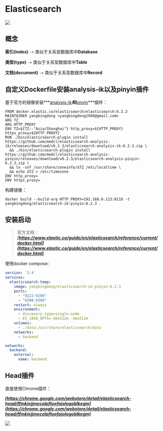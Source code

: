 # Elasticsearch

![](https://cdn.yangbingdong.com/img/spring-boot-elasticsearch/es-heart.svg)

## 概念

**索引(index)** `->` 类似于关系型数据库中**Database**

**类型(type)** `->` 类似于关系型数据库中**Table**

**文档(document)** `->` 类似于关系型数据库中**Record**

## 自定义Dockerfile安装analysis-ik以及pinyin插件

基于官方的镜像安装***[analysis-ik](https://github.com/medcl/elasticsearch-analysis-ik)***和***[pinyin](https://github.com/medcl/elasticsearch-analysis-pinyin)***插件：

```
FROM docker.elastic.co/elasticsearch/elasticsearch:6.2.3
MAINTAINER yangbingdong <yangbingdong1994@gmail.com>
ARG TZ 
ARG HTTP_PROXY
ENV TZ=${TZ:-"Asia/Shanghai"} http_proxy=${HTTP_PROXY} https_proxy=${HTTP_PROXY}
RUN ./bin/elasticsearch-plugin install https://github.com/medcl/elasticsearch-analysis-ik/releases/download/v6.2.3/elasticsearch-analysis-ik-6.2.3.zip \
  && ./bin/elasticsearch-plugin install https://github.com/medcl/elasticsearch-analysis-pinyin/releases/download/v6.2.3/elasticsearch-analysis-pinyin-6.2.3.zip \
  && ln -snf /usr/share/zoneinfo/$TZ /etc/localtime \
  && echo $TZ > /etc/timezone
ENV http_proxy=
ENV https_proxy=
```

构建镜像：

```
docker build --build-arg HTTP_PROXY=192.168.6.113:8118 -t yangbingdong/elasticsearch-ik-pinyin:6.2.3 .
```

## 安装启动

> 官方文档：***[https://www.elastic.co/guide/en/elasticsearch/reference/current/docker.html](https://www.elastic.co/guide/en/elasticsearch/reference/current/docker.html)***

使用docker compose:

```yaml
version: '3.4'
services:
  elasticsearch-temp:
    image: yangbingdong/elasticsearch-ik-pinyin:6.2.3
    ports:
      - "9222:9200"
      - "9300:9300"
    restart: always
    environment:
      - discovery.type=single-node
      - ES_JAVA_OPTS=-Xms512m -Xmx512m
    volumes:
      - ./data:/usr/share/elasticsearch/data
    networks:
      - backend

networks:
  backend:
    external:
      name: backend
```

## Head插件

直接使用Chrome插件：

***[https://chrome.google.com/webstore/detail/elasticsearch-head/ffmkiejjmecolpfloofpjologoblkegm](https://chrome.google.com/webstore/detail/elasticsearch-head/ffmkiejjmecolpfloofpjologoblkegm)***

![](https://cdn.yangbingdong.com/img/spring-boot-elasticsearch/elasticsearch-head-plugin.png)
